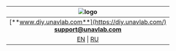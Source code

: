 
| ![logo](https://ucnl.github.io/documentation/sm_logo.png) |
| :---: |
| [**www.diy.unavlab.com**](https://diy.unavlab.com/) <br/> [**support@unavlab.com**](mailto:support@unavlab.com) |
| [EN](README.md) \| [RU](README_RU.md) |
